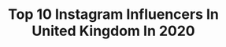 ---
title: Top 10 Instagram Influencers In United Kingdom In 2020
description: >-
  Find top Instagram influencers in United Kingdom in 2020. Most popular hashtags: #foryou #fyp #gifted #couple.
platform: Instagram
profiles:
  - username: "travelwithkwen"
    fullname: >-
      Kwen - Travel & Lifestyle
    location: "United Kingdom"
    followers: 11021
    engagement: 1597
    commentsToLikes: 0.297070
    id: ck14jebadjwb70i19j0zmu54p
    verified: false
    hashtags: "#vacationmode, #tastelondon, #momentsofchic, #inspiredtravels"
  - username: "thetwobohemians"
    fullname: >-
      MINDFUL TRAVEL & LIFESTYLE 💫✨
    location: "United Kingdom"
    followers: 56105
    engagement: 556
    commentsToLikes: 0.040645
    id: ck0u6dt101m860i1921ad3kl5
    verified: false
    hashtags: "#mindfulliving, #womensday, #thelittlethings, #entrepreneur"
  - username: "ohyeahelijxh"
    fullname: >-
      elijah 🧸
    location: "United Kingdom"
    followers: 66110
    engagement: 2237
    commentsToLikes: 0.073168
    id: ck8wf7d91f9680j785nnpxyjw
    verified: false
    hashtags: "#pov, #foryoupage, #boredvibes, #foryou"
  - username: "eloisefouladgar"
    fullname: >-
      El ♡
    location: "United Kingdom"
    followers: 120703
    engagement: 2047
    commentsToLikes: 0.232326
    id: ck8wf2u19f1e70j78cqqilv8g
    verified: false
    hashtags: "#foryou, #lush, #hair, #datenight"
  - username: "italy_sistinex"
    fullname: >-
      italy xx
    location: "United Kingdom"
    followers: 8049
    engagement: 2105
    commentsToLikes: 0.178491
    id: ck8wey7miet3s0j78pzgljm0z
    verified: false
    hashtags: "#gifted, #motelrocks, #pov, #wasp"
  - username: "lucynukesfit"
    fullname: >-
      Lucy Newcombe🖤
    location: "United Kingdom"
    followers: 6762
    engagement: 1602
    commentsToLikes: 0.083566
    id: ck8tdf6a734ey0j781wbv2fqi
    verified: false
    hashtags: "#bekind, #bodypositive, #weightloss, #wellness"
  - username: "spifey"
    fullname: >-
      George
    location: "United Kingdom"
    followers: 36692
    engagement: 1957
    commentsToLikes: 0.088787
    id: ck8tcfc5xz9uo0j78iei6ih2w
    verified: false
    hashtags: ""
  - username: "slayjustified"
    fullname: >-
      A L I C I A ♡
    location: "United Kingdom"
    followers: 3753
    engagement: 3402
    commentsToLikes: 0.206331
    id: ck8tbuiflx7cv0j78z83rsayq
    verified: false
    hashtags: "#myfabletics, #katchme, #fableticsuk, #fabletics"
  - username: "ladyflowercookies"
    fullname: >-
      Ann🇬🇧
    location: "United Kingdom"
    followers: 110266
    engagement: 1271
    commentsToLikes: 0.067329
    id: ck8t8zgwmme9d0j78t8h9tk57
    verified: false
    hashtags: "#believe, #stayhome, #strong, #staywarm"
  - username: "tillie_thalia"
    fullname: >-
      Tillie Amartey
    location: "United Kingdom"
    followers: 33757
    engagement: 1809
    commentsToLikes: 0.086576
    id: ck6udjklelh050j71s5nyl7r6
    verified: true
    hashtags: "#enjoytheclimb, #smilesallround"
cities:
  - name: London
    link: /instagram/united-kingdom/london
  - name: Birmingham
    link: /instagram/united-kingdom/birmingham
  - name: Manchester
    link: /instagram/united-kingdom/manchester
---